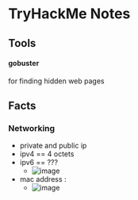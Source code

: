 # TryHackMe Notes

## Tools

#### gobuster

for finding hidden web pages

## Facts

### Networking

* private and public ip
* ipv4 == 4 octets
* ipv6 == ???
  * ![image](https://user-images.githubusercontent.com/53008918/205148355-77812b1b-af01-4a44-ac57-bd2755906647.png) 
* mac address :
  * ![image](https://user-images.githubusercontent.com/53008918/205148206-bae87daf-f046-4228-8c47-cfc053832107.png)
